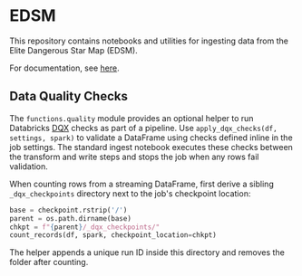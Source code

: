 # EDSM

This repository contains notebooks and utilities for ingesting data from the Elite Dangerous Star Map (EDSM).

For documentation, see [here](https://github.com/bryanlharris/Documentation).

## Data Quality Checks

The `functions.quality` module provides an optional helper to run
Databricks [DQX](https://pypi.org/project/databricks-labs-dqx/) checks
as part of a pipeline.  Use `apply_dqx_checks(df, settings, spark)` to
validate a DataFrame using checks defined inline in the job settings.
The standard ingest notebook executes these checks between the transform
and write steps and stops the job when any rows fail validation.

When counting rows from a streaming DataFrame, first derive a sibling
`_dqx_checkpoints` directory next to the job's checkpoint location:

```python
base = checkpoint.rstrip('/')
parent = os.path.dirname(base)
chkpt = f"{parent}/_dqx_checkpoints/"
count_records(df, spark, checkpoint_location=chkpt)
```

The helper appends a unique run ID inside this directory and removes the
folder after counting.